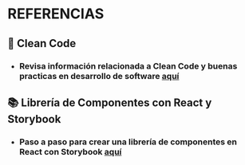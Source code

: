 # REFERENCIAS

## 🧹 Clean Code
- ### Revisa información relacionada a Clean Code y buenas practicas en desarrollo de software  [aquí](./cleanCode.md)


## 📚 Librería de Componentes con React y Storybook
- ### Paso a paso para crear una librería de componentes en React con Storybook  [aquí](./crearLibreriaReact.md)
